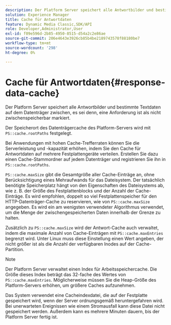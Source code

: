 ```yaml
---
description: Der Platform Server speichert alle Antwortbilder und bestimmte Textdaten auf dem Datenträger zwischen, es sei denn, eine Anforderung ist als nicht zwischenspeicherbar markiert.
solution: Experience Manager
title: Cache für Antwortdaten
feature: Dynamic Media Classic,SDK/API
role: Developer,Administrator,User
exl-id: f09e596d-2b85-4950-8515-d54a2c2e86ae
source-git-commit: 206e4643e3926cb85b4be2189743578f88180be7
workflow-type: tm+mt
source-wordcount: '298'
ht-degree: 0%

---
```


# Cache für Antwortdaten{#response-data-cache}

Der Platform Server speichert alle Antwortbilder und bestimmte Textdaten auf dem Datenträger zwischen, es sei denn, eine Anforderung ist als nicht zwischenspeicherbar markiert.

Der Speicherort des Datenträgercache des Platform-Servers wird mit `PS::cache.rootPaths` festgelegt.

Bei Anwendungen mit hohen Cache-Trefferraten können Sie die Serverleistung und -kapazität erhöhen, indem Sie den Cache für Antwortdaten auf mehrere Festplattengeräte verteilen. Erstellen Sie dazu einen Cache-Stammordner auf jedem Datenträger und registrieren Sie ihn in `PS::cache.rootPaths`.

`PS::cache.maxSize` gibt die Gesamtgröße aller Cache-Einträge an, ohne Berücksichtigung eines Mehraufwands für das Dateisystem. Der tatsächlich benötigte Speicherplatz hängt von den Eigenschaften des Dateisystems ab, wie z. B. der Größe des Festplattenblocks und der Anzahl der Cache-Einträge. Es wird empfohlen, doppelt so viel Festplattenspeicher für den HTTP-Datenträger-Cache zu reservieren, wie von `PS::cache.maxSize` angegeben. Es wird ein am wenigsten verwendeter Algorithmus verwendet, um die Menge der zwischengespeicherten Daten innerhalb der Grenze zu halten.

Zusätzlich zu `PS::cache.maxSize` wird der Antwort-Cache auch verwaltet, indem die maximale Anzahl von Cache-Einträgen mit `PS::cache.maxEntries` begrenzt wird. Unter Linux muss diese Einstellung einen Wert angeben, der nicht größer ist als die Anzahl der verfügbaren Inodes auf der Cache-Partition.

>[!NOTE]
>
>Der Platform Server verwaltet einen Index für Arbeitsspeichercache. Die Größe dieses Index beträgt das 32-fache des Wertes von `PS::cache.maxEntries`. Möglicherweise müssen Sie die Heap-Größe des Platform-Servers erhöhen, um größere Caches aufzunehmen.

Das System verwendet eine Cacheindexdatei, die auf der Festplatte gespeichert wird, wenn der Server ordnungsgemäß heruntergefahren wird. Bei unerwarteten Ereignissen wie einem Stromausfall kann diese Datei nicht gespeichert werden. Außerdem kann es mehrere Minuten dauern, bis der Platform Server fertig ist.
